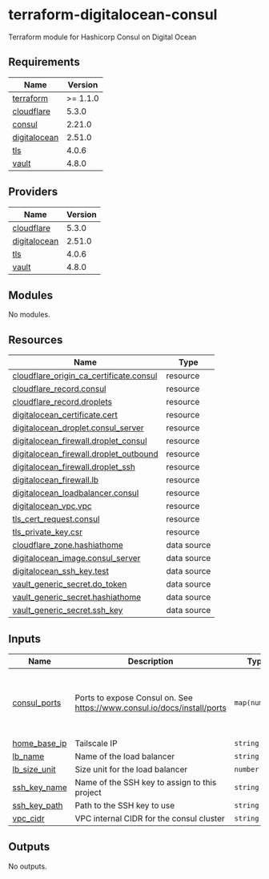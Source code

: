 # terraform-digitalocean-consul
Terraform module for Hashicorp Consul on Digital Ocean

<!-- BEGIN_TF_DOCS -->
## Requirements

| Name | Version |
|------|---------|
| <a name="requirement_terraform"></a> [terraform](#requirement\_terraform) | >= 1.1.0 |
| <a name="requirement_cloudflare"></a> [cloudflare](#requirement\_cloudflare) | 5.3.0 |
| <a name="requirement_consul"></a> [consul](#requirement\_consul) | 2.21.0 |
| <a name="requirement_digitalocean"></a> [digitalocean](#requirement\_digitalocean) | 2.51.0 |
| <a name="requirement_tls"></a> [tls](#requirement\_tls) | 4.0.6 |
| <a name="requirement_vault"></a> [vault](#requirement\_vault) | 4.8.0 |

## Providers

| Name | Version |
|------|---------|
| <a name="provider_cloudflare"></a> [cloudflare](#provider\_cloudflare) | 5.3.0 |
| <a name="provider_digitalocean"></a> [digitalocean](#provider\_digitalocean) | 2.51.0 |
| <a name="provider_tls"></a> [tls](#provider\_tls) | 4.0.6 |
| <a name="provider_vault"></a> [vault](#provider\_vault) | 4.8.0 |

## Modules

No modules.

## Resources

| Name | Type |
|------|------|
| [cloudflare_origin_ca_certificate.consul](https://registry.terraform.io/providers/cloudflare/cloudflare/5.3.0/docs/resources/origin_ca_certificate) | resource |
| [cloudflare_record.consul](https://registry.terraform.io/providers/cloudflare/cloudflare/5.3.0/docs/resources/record) | resource |
| [cloudflare_record.droplets](https://registry.terraform.io/providers/cloudflare/cloudflare/5.3.0/docs/resources/record) | resource |
| [digitalocean_certificate.cert](https://registry.terraform.io/providers/digitalocean/digitalocean/2.51.0/docs/resources/certificate) | resource |
| [digitalocean_droplet.consul_server](https://registry.terraform.io/providers/digitalocean/digitalocean/2.51.0/docs/resources/droplet) | resource |
| [digitalocean_firewall.droplet_consul](https://registry.terraform.io/providers/digitalocean/digitalocean/2.51.0/docs/resources/firewall) | resource |
| [digitalocean_firewall.droplet_outbound](https://registry.terraform.io/providers/digitalocean/digitalocean/2.51.0/docs/resources/firewall) | resource |
| [digitalocean_firewall.droplet_ssh](https://registry.terraform.io/providers/digitalocean/digitalocean/2.51.0/docs/resources/firewall) | resource |
| [digitalocean_firewall.lb](https://registry.terraform.io/providers/digitalocean/digitalocean/2.51.0/docs/resources/firewall) | resource |
| [digitalocean_loadbalancer.consul](https://registry.terraform.io/providers/digitalocean/digitalocean/2.51.0/docs/resources/loadbalancer) | resource |
| [digitalocean_vpc.vpc](https://registry.terraform.io/providers/digitalocean/digitalocean/2.51.0/docs/resources/vpc) | resource |
| [tls_cert_request.consul](https://registry.terraform.io/providers/hashicorp/tls/4.0.6/docs/resources/cert_request) | resource |
| [tls_private_key.csr](https://registry.terraform.io/providers/hashicorp/tls/4.0.6/docs/resources/private_key) | resource |
| [cloudflare_zone.hashiathome](https://registry.terraform.io/providers/cloudflare/cloudflare/5.3.0/docs/data-sources/zone) | data source |
| [digitalocean_image.consul_server](https://registry.terraform.io/providers/digitalocean/digitalocean/2.51.0/docs/data-sources/image) | data source |
| [digitalocean_ssh_key.test](https://registry.terraform.io/providers/digitalocean/digitalocean/2.51.0/docs/data-sources/ssh_key) | data source |
| [vault_generic_secret.do_token](https://registry.terraform.io/providers/hashicorp/vault/4.8.0/docs/data-sources/generic_secret) | data source |
| [vault_generic_secret.hashiathome](https://registry.terraform.io/providers/hashicorp/vault/4.8.0/docs/data-sources/generic_secret) | data source |
| [vault_generic_secret.ssh_key](https://registry.terraform.io/providers/hashicorp/vault/4.8.0/docs/data-sources/generic_secret) | data source |

## Inputs

| Name | Description | Type | Default | Required |
|------|-------------|------|---------|:--------:|
| <a name="input_consul_ports"></a> [consul\_ports](#input\_consul\_ports) | Ports to expose Consul on. See https://www.consul.io/docs/install/ports | `map(number)` | <pre>{<br/>  "dns": 8600,<br/>  "http": 8500,<br/>  "serf-lan": 8301,<br/>  "server": 8300<br/>}</pre> | no |
| <a name="input_home_base_ip"></a> [home\_base\_ip](#input\_home\_base\_ip) | Tailscale IP | `string` | n/a | yes |
| <a name="input_lb_name"></a> [lb\_name](#input\_lb\_name) | Name of the load balancer | `string` | `"consul-lb"` | no |
| <a name="input_lb_size_unit"></a> [lb\_size\_unit](#input\_lb\_size\_unit) | Size unit for the load balancer | `number` | `1` | no |
| <a name="input_ssh_key_name"></a> [ssh\_key\_name](#input\_ssh\_key\_name) | Name of the SSH key to assign to this project | `string` | `"consul-key"` | no |
| <a name="input_ssh_key_path"></a> [ssh\_key\_path](#input\_ssh\_key\_path) | Path to the SSH key to use | `string` | `"~/.ssh/dokey.pub"` | no |
| <a name="input_vpc_cidr"></a> [vpc\_cidr](#input\_vpc\_cidr) | VPC internal CIDR for the consul cluster | `string` | `"10.10.20.0/24"` | no |

## Outputs

No outputs.
<!-- END_TF_DOCS -->